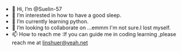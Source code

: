 - 👋 Hi, I’m @Suelin-57
- 👀 I’m interested in how to have a good sleep.
- 🌱 I’m currently learning python.
- 💞️ I’m looking to collaborate on ...emmm I'm not sure.I lost myself.
- 📫 How to reach me :If you can guide me in coding learning ,please reach me at linshuer@yeah.net

<!---
Suelin-57/Suelin-57 is a ✨ special ✨ repository because its `README.md` (this file) appears on your GitHub profile.
You can click the Preview link to take a look at your changes.
--->

